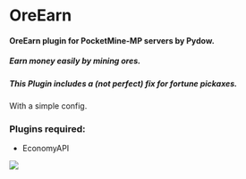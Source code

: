 # OreEarn

#### OreEarn plugin for PocketMine-MP servers by Pydow.
##### Earn money easily by mining ores.
##### This Plugin includes a (not perfect) fix for fortune pickaxes.

With a simple config.

### Plugins required:
* EconomyAPI 

[![](https://poggit.pmmp.io/shield.state/OreEarn)](https://poggit.pmmp.io/p/OreEarn)
